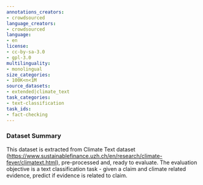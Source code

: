 ```yaml
---
annotations_creators:
- crowdsourced
language_creators:
- crowdsourced
language:
- en
license:
- cc-by-sa-3.0
- gpl-3.0
multilinguality:
- monolingual
size_categories:
- 100K<n<1M
source_datasets:
- extended|climate_text
task_categories:
- text-classification
task_ids:
- fact-checking
---
```


### Dataset Summary
This dataset is extracted from Climate Text dataset (https://www.sustainablefinance.uzh.ch/en/research/climate-fever/climatext.html), pre-processed and, ready to evaluate.
The evaluation objective is a text classification task - given a claim and climate related evidence, predict if evidence is related to claim.